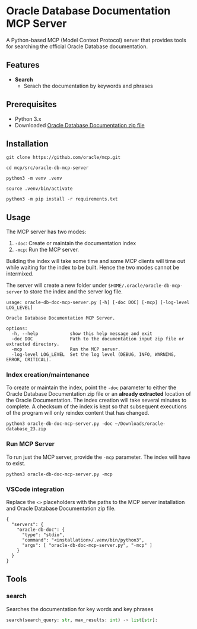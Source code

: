 # Oracle Database Documentation MCP Server

A Python-based MCP (Model Context Protocol) server that provides tools for searching the official Oracle Database documentation.

## Features

- **Search**
  - Serach the documentation by keywords and phrases

## Prerequisites

- Python 3.x
- Downloaded [Oracle Database Documentation zip file](https://docs.oracle.com/en/database/oracle/oracle-database/23/zip/oracle-database_23.zip)

## Installation

```console
git clone https://github.com/oracle/mcp.git

cd mcp/src/oracle-db-mcp-server

python3 -m venv .venv

source .venv/bin/activate

python3 -m pip install -r requirements.txt
```

## Usage

The MCP server has two modes:

1. `-doc`: Create or maintain the documentation index
2. `-mcp`: Run the MCP server.

Building the index will take some time and some MCP clients will time out while waiting for the index to be built. Hence the two modes cannot be intermixed.

The server will create a new folder under `$HOME/.oracle/oracle-db-mcp-server` to store the index and the server log file.

```console
usage: oracle-db-doc-mcp-server.py [-h] [-doc DOC] [-mcp] [-log-level LOG_LEVEL]

Oracle Database Documentation MCP Server.

options:
  -h, --help            show this help message and exit
  -doc DOC              Path to the documentation input zip file or extracted directory.
  -mcp                  Run the MCP server.
  -log-level LOG_LEVEL  Set the log level (DEBUG, INFO, WARNING, ERROR, CRITICAL).
```

### Index creation/maintenance

To create or maintain the index, point the `-doc` parameter to either the Oracle Database Documentation zip file or an **already extracted** location of the Oracle Documentation.
The index creation will take several minutes to complete.
A checksum of the index is kept so that subsequent executions of the program will only reindex content that has changed.

```console
python3 oracle-db-doc-mcp-server.py -doc ~/Downloads/oracle-database_23.zip
```

### Run MCP Server

To run just the MCP server, provide the `-mcp` parameter. The index will have to exist.

```console
python3 oracle-db-doc-mcp-server.py -mcp
```

### VSCode integration

Replace the `<>` placeholders with the paths to the MCP server installation and Oracle Database Documentation zip file.

```
{
  "servers": {
    "oracle-db-doc": {
      "type": "stdio",
      "command": "<installation>/.venv/bin/python3",
      "args": [ "oracle-db-doc-mcp-server.py", "-mcp" ]
    }
  }
}
```

## Tools

### search

Searches the documentation for key words and key phrases

```python
search(search_query: str, max_results: int) -> list[str]:
```

